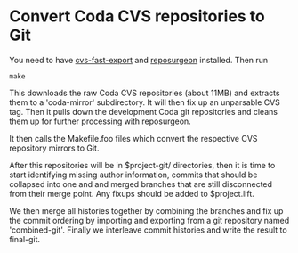 # Convert Coda CVS repositories to Git

You need to have
[cvs-fast-export](http://www.catb.org/~esr/cvs-fast-export/) and
[reposurgeon](http://www.catb.org/esr/reposurgeon/) installed.
Then run

```
make
```

This downloads the raw Coda CVS repositories (about 11MB) and extracts
them to a 'coda-mirror' subdirectory.  It will then fix up an unparsable
CVS tag. Then it pulls down the development Coda git repositories and
cleans them up for further processing with reposurgeon.

It then calls the Makefile.foo files which convert the respective CVS
repository mirrors to Git.

After this repositories will be in $project-git/ directories, then it is
time to start identifying missing author information, commits that
should be collapsed into one and and merged branches that are still
disconnected from their merge point. Any fixups should be added to
$project.lift.

We then merge all histories together by combining the branches and fix
up the commit ordering by importing and exporting from a git repository
named 'combined-git'. Finally we interleave commit histories and write
the result to final-git.

